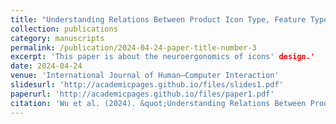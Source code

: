 ```yaml
---
title: "Understanding Relations Between Product Icon Type, Feature Type, and Abstraction Evidence From ERPs and Eye-Tracking Studys"
collection: publications
category: manuscripts
permalink: /publication/2024-04-24-paper-title-number-3
excerpt: 'This paper is about the neuroergonomics of icons' design.'
date: 2024-04-24
venue: 'International Journal of Human–Computer Interaction'
slidesurl: 'http://academicpages.github.io/files/slides1.pdf'
paperurl: 'http://academicpages.github.io/files/paper1.pdf'
citation: 'Wu et al. (2024). &quot;Understanding Relations Between Product Icon Type, Feature Type, and Abstraction: Evidence From ERPs and Eye-Tracking Studys.&quot; <i>International Journal of Human–Computer Interaction</i>. 1(1).'
---
```

